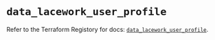# `data_lacework_user_profile`

Refer to the Terraform Registory for docs: [`data_lacework_user_profile`](https://registry.terraform.io/providers/lacework/lacework/1.15.0/docs/data-sources/user_profile).
